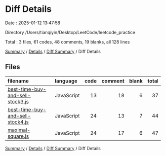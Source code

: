 # Diff Details

Date : 2025-01-12 13:47:58

Directory /Users/tianqiyin/Desktop/LeetCode/leetcode_practice

Total : 3 files,  61 codes, 48 comments, 19 blanks, all 128 lines

[Summary](results.md) / [Details](details.md) / [Diff Summary](diff.md) / Diff Details

## Files
| filename | language | code | comment | blank | total |
| :--- | :--- | ---: | ---: | ---: | ---: |
| [best-time-buy-and-sell-stock3.js](/best-time-buy-and-sell-stock3.js) | JavaScript | 13 | 18 | 6 | 37 |
| [best-time-buy-and-sell-stock4.js](/best-time-buy-and-sell-stock4.js) | JavaScript | 24 | 13 | 7 | 44 |
| [maximal-square.js](/maximal-square.js) | JavaScript | 24 | 17 | 6 | 47 |

[Summary](results.md) / [Details](details.md) / [Diff Summary](diff.md) / Diff Details